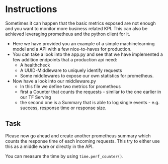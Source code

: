 # Instructions

Sometimes it can happen that the basic metrics exposed are not enough and you want to monitor more business related KPI.
This can also be achieved leveraging prometheus and the python client for it.

- Here we have provided you an example of a simple machinelearning model and a API with a few nice-to-haves for
  production.
- You can take a look into the app.py and see that we have implemented a few addition endpoints that a production api
  need:
    - A healthcheck
    - A UUID-Middleware to uniquely identify requests
    - Some middlewares to expose our own statistics for prometheus.
- Now have a look into our middleware.py
    - In this file we define two metrics for prometheus
    - first a Counter that counts the requests - similar to the one earlier in our TF Serving
    - the second one is a Summary that is able to log single events - e.g. success, response time or response size.

## Task

Please now go ahead and create another prometheus summary which counts the response time of each incoming requests.
This try to either use this as a middle ware or directly in the API.

You can measure the time by using `time.perf_counter()`. 